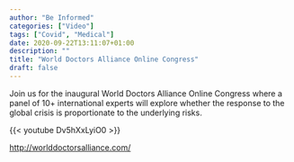```yaml
---
author: "Be Informed"
categories: ["Video"]
tags: ["Covid", "Medical"]
date: 2020-09-22T13:11:07+01:00
description: ""
title: "World Doctors Alliance Online Congress"
draft: false
---
```


Join us for the inaugural World Doctors Alliance Online Congress where a panel of 10+ international experts will explore whether the response to the global crisis is proportionate to the underlying risks. 

{{< youtube Dv5hXxLyiO0 >}}

http://worlddoctorsalliance.com/